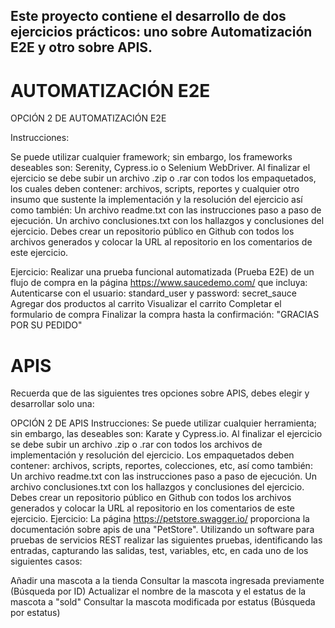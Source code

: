 ## Este proyecto contiene el desarrollo de dos ejercicios prácticos: uno sobre Automatización E2E y otro sobre APIS. 

# AUTOMATIZACIÓN E2E 

OPCIÓN 2 DE AUTOMATIZACIÓN E2E

Instrucciones:

Se puede utilizar cualquier framework; sin embargo, los frameworks deseables son: Serenity, Cypress.io o Selenium WebDriver.
Al finalizar el ejercicio se debe subir un archivo .zip o .rar con todos los empaquetados, los cuales deben contener: archivos, scripts, reportes y cualquier otro insumo que sustente la implementación y la resolución del ejercicio así como también:
Un archivo readme.txt con las instrucciones paso a paso de ejecución.
Un archivo conclusiones.txt con los hallazgos y conclusiones del ejercicio.
Debes crear un repositorio público en Github con todos los archivos generados y colocar la URL al repositorio en los comentarios de este ejercicio.

Ejercicio:
Realizar una prueba funcional automatizada (Prueba E2E) de un flujo de compra en la página https://www.saucedemo.com/ que incluya:
Autenticarse con el usuario: standard_user y password: secret_sauce
Agregar dos productos al carrito
Visualizar el carrito
Completar el formulario de compra
Finalizar la compra hasta la confirmación: "GRACIAS POR SU PEDIDO"


# APIS
Recuerda que de las siguientes tres opciones sobre APIS, debes elegir y desarrollar solo una:

OPCIÓN 2 DE APIS
Instrucciones:
Se puede utilizar cualquier herramienta; sin embargo, las deseables son: Karate y Cypress.io.
Al finalizar el ejercicio se debe subir un archivo .zip o .rar con todos los archivos de implementación y resolución del ejercicio. Los empaquetados deben contener: archivos, scripts, reportes, colecciones, etc, así como también:
Un archivo readme.txt con las instrucciones paso a paso de ejecución.
Un archivo conclusiones.txt con los hallazgos y conclusiones del ejercicio.
Debes crear un repositorio público en Github con todos los archivos generados y colocar la URL al repositorio en los comentarios de este ejercicio.
Ejercicio:
La página https://petstore.swagger.io/ proporciona la documentación sobre apis de una "PetStore".
Utilizando un software para pruebas de servicios REST realizar las siguientes pruebas, identificando las entradas, capturando las salidas, test, variables, etc, en cada uno de los siguientes casos:

Añadir una mascota a la tienda
Consultar la mascota ingresada previamente (Búsqueda por ID)
Actualizar el nombre de la mascota y el estatus de la mascota a "sold"
Consultar la mascota modificada por estatus (Búsqueda por estatus)
